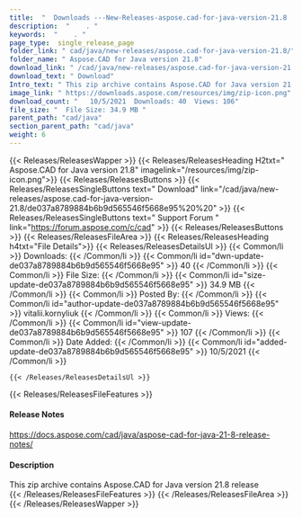 ```yaml
---
title:  "  Downloads ---New-Releases-aspose.cad-for-java-version-21.8 . " 
description:  "    . " 
keywords:  "    . " 
page_type:  single_release_page
folder_link: " cad/java/new-releases/aspose.cad-for-java-version-21.8/"
folder_name: " Aspose.CAD for Java version 21.8"
download_link: " /cad/java/new-releases/aspose.cad-for-java-version-21.8/de037a8789884b6b9d565546f5668e95"
download_text: " Download"
Intro_text: " This zip archive contains Aspose.CAD for Java version 21.8 release"
image_link: " https://downloads.aspose.com/resources/img/zip-icon.png"
download_count: "   10/5/2021  Downloads: 40  Views: 106"
file_size: "  File Size: 34.9 MB "
parent_path: "cad/java"
section_parent_path: "cad/java"
weight: 6 
---
```


{{< Releases/ReleasesWapper >}}
  {{< Releases/ReleasesHeading H2txt=" Aspose.CAD for Java version 21.8" imagelink="/resources/img/zip-icon.png">}}
  {{< Releases/ReleasesButtons >}}
    {{< Releases/ReleasesSingleButtons text=" Download" link="/cad/java/new-releases/aspose.cad-for-java-version-21.8/de037a8789884b6b9d565546f5668e95%20%20" >}}
    {{< Releases/ReleasesSingleButtons text=" Support Forum " link="https://forum.aspose.com/c/cad" >}}
  {{< Releases/ReleasesButtons >}}
  {{< Releases/ReleasesFileArea >}}
    {{< Releases/ReleasesHeading h4txt="File Details">}}
    {{< Releases/ReleasesDetailsUl >}}
            {{< Common/li  >}} Downloads: {{< /Common/li >}} 
      {{< Common/li id="dwn-update-de037a8789884b6b9d565546f5668e95" >}} 40 {{< /Common/li >}} 
      {{< Common/li  >}} File Size: {{< /Common/li >}} 
      {{< Common/li id="size-update-de037a8789884b6b9d565546f5668e95" >}} 34.9 MB {{< /Common/li >}} 
      {{< Common/li  >}} Posted By: {{< /Common/li >}} 
      {{< Common/li id="author-update-de037a8789884b6b9d565546f5668e95" >}} vitalii.kornyliuk {{< /Common/li >}} 
      {{< Common/li  >}} Views: {{< /Common/li >}} 
      {{< Common/li id="view-update-de037a8789884b6b9d565546f5668e95" >}} 107 {{< /Common/li >}} 
      {{< Common/li  >}} Date Added: {{< /Common/li >}} 
      {{< Common/li id="added-update-de037a8789884b6b9d565546f5668e95" >}} 10/5/2021 {{< /Common/li >}} 

    {{< /Releases/ReleasesDetailsUl >}}

  {{< Releases/ReleasesFileFeatures >}}
      <h4>Release Notes</h4><div><a href="https://docs.aspose.com/cad/java/aspose-cad-for-java-21-8-release-notes/">https://docs.aspose.com/cad/java/aspose-cad-for-java-21-8-release-notes/</a></div><h4>Description</h4><div class="HTMLDescription">This zip archive contains Aspose.CAD for Java version 21.8 release</div>
  {{< /Releases/ReleasesFileFeatures >}}
 {{< /Releases/ReleasesFileArea >}}
{{< /Releases/ReleasesWapper >}}


